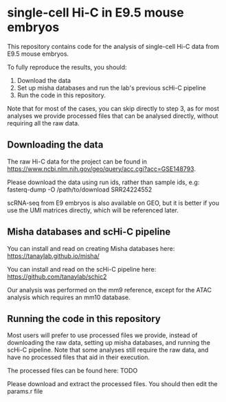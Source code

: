 # single-cell Hi-C in E9.5 mouse embryos

This repository contains code for the analysis of single-cell Hi-C data from E9.5 mouse embryos.

To fully reproduce the results, you should:
1. Download the data
2. Set up misha databases and run the lab's previous scHi-C pipeline
3. Run the code in this repository.

Note that for most of the cases, you can skip directly to step 3, as for most analyses we provide processed files that can be analysed directly, without requiring all the raw data.

## Downloading the data
The raw Hi-C data for the project can be found in https://www.ncbi.nlm.nih.gov/geo/query/acc.cgi?acc=GSE148793.

Please download the data using run ids, rather than sample ids, e.g:
fasterq-dump -O /path/to/download SRR24224552

scRNA-seq from E9 embryos is also available on GEO, but it is better if you use the UMI matrices directly, which will be referenced later. 

## Misha databases and scHi-C pipeline
You can install and read on creating Misha databases here:
https://tanaylab.github.io/misha/

You can install and read on the scHi-C pipeline here:
https://github.com/tanaylab/schic2

Our analysis was performed on the mm9 reference, except for the ATAC analysis which requires an mm10 database.

## Running the code in this repository
Most users will prefer to use processed files we provide, instead of downloading the raw data, setting up misha databases, and running the scHi-C pipeline.
Note that some analyses still require the raw data, and have no processed files that aid in their execution.

The processed files can be found here:
TODO

Please download and extract the processed files. You should then edit the params.r file
